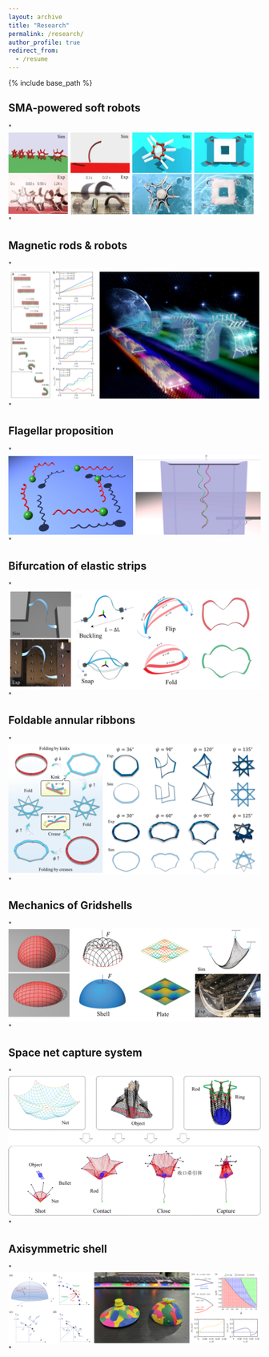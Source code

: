 ```yaml
---
layout: archive
title: "Research"
permalink: /research/
author_profile: true
redirect_from:
  - /resume
---
```


{% include base_path %}

SMA-powered soft robots
---

"<br/><img src='../images/smarobot.png'>"

Magnetic rods & robots
---

"<br/><img src='../images/magrobot.png'>"

Flagellar proposition
---

"<br/><img src='../images/flagella.png'>"

Bifurcation of elastic strips
---

"<br/><img src='../images/strip.png'>"

Foldable annular ribbons
---

"<br/><img src='../images/ring.png'>"

Mechanics of Gridshells
---

"<br/><img src='../images/gridshell.png'>"


Space net capture system
---

"<br/><img src='../images/net.png'>"


Axisymmetric shell
---

"<br/><img src='../images/axisshell.png'>"


